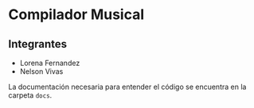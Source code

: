 # Compilador Musical

## Integrantes
- Lorena Fernandez
- Nelson Vivas

La documentación necesaria para entender el código se encuentra en la carpeta `docs`. 